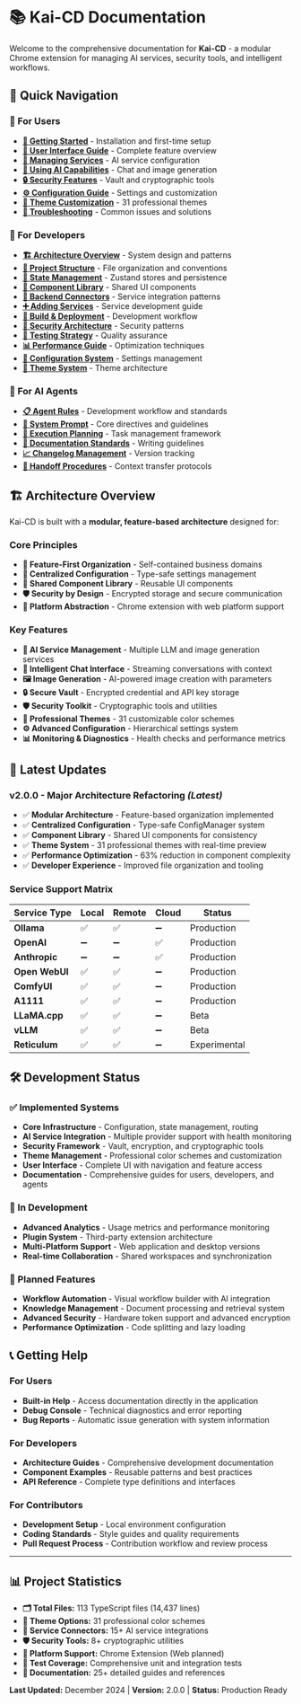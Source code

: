 # 📚 Kai-CD Documentation

Welcome to the comprehensive documentation for **Kai-CD** - a modular Chrome extension for managing AI services, security tools, and intelligent workflows.

## 🎯 **Quick Navigation**

### **👥 For Users**
- **[🚀 Getting Started](./users/01_Getting_Started.md)** - Installation and first-time setup
- **[🎨 User Interface Guide](./users/02_User_Interface_Guide.md)** - Complete feature overview
- **[🔧 Managing Services](./users/03_Managing_Services.md)** - AI service configuration
- **[🤖 Using AI Capabilities](./users/04_Using_AI_Capabilities.md)** - Chat and image generation
- **[🔒 Security Features](./users/05_Security_Features.md)** - Vault and cryptographic tools
- **[⚙️ Configuration Guide](./users/06_Configuration_Guide.md)** - Settings and customization
- **[🎨 Theme Customization](./users/07_Theme_Customization.md)** - 31 professional themes
- **[🐛 Troubleshooting](./users/08_Troubleshooting.md)** - Common issues and solutions

### **🔧 For Developers**
- **[🏗️ Architecture Overview](./developers/01_Architecture_Overview.md)** - System design and patterns
- **[📂 Project Structure](./developers/02_Project_Structure.md)** - File organization and conventions
- **[🔄 State Management](./developers/03_State_Management.md)** - Zustand stores and persistence
- **[🧩 Component Library](./developers/04_UI_Component_Library.md)** - Shared UI components
- **[🔌 Backend Connectors](./developers/05_Backend_Connectors.md)** - Service integration patterns
- **[➕ Adding Services](./developers/06_Adding_A_New_Service.md)** - Service development guide
- **[🚀 Build & Deployment](./developers/07_Build_And_Deployment.md)** - Development workflow
- **[🔐 Security Architecture](./developers/08_Credential_And_Vault_Management.md)** - Security patterns
- **[🧪 Testing Strategy](./developers/09_Testing_Strategy.md)** - Quality assurance
- **[📊 Performance Guide](./developers/10_Performance_Guide.md)** - Optimization techniques
- **[🔧 Configuration System](./developers/11_Configuration_System.md)** - Settings management
- **[🎨 Theme System](./developers/12_Theme_System.md)** - Theme architecture

### **🤖 For AI Agents**
- **[📋 Agent Rules](./agents/01_Agent_Rules.md)** - Development workflow and standards
- **[💬 System Prompt](./agents/02_Agent_System_Prompt.md)** - Core directives and guidelines
- **[📝 Execution Planning](./agents/03_Execution_Plan.md)** - Task management framework
- **[📖 Documentation Standards](./agents/04_Documentation_Conventions.md)** - Writing guidelines
- **[📈 Changelog Management](./agents/05_Changelog.md)** - Version tracking
- **[🔄 Handoff Procedures](./agents/06_Handoff_Note.md)** - Context transfer protocols

## 🏗️ **Architecture Overview**

Kai-CD is built with a **modular, feature-based architecture** designed for:

### **Core Principles**
- **🎯 Feature-First Organization** - Self-contained business domains
- **🔧 Centralized Configuration** - Type-safe settings management
- **🧩 Shared Component Library** - Reusable UI components
- **🛡️ Security by Design** - Encrypted storage and secure communication
- **📱 Platform Abstraction** - Chrome extension with web platform support

### **Key Features**
- **🤖 AI Service Management** - Multiple LLM and image generation services
- **💬 Intelligent Chat Interface** - Streaming conversations with context
- **🖼️ Image Generation** - AI-powered image creation with parameters
- **🔒 Secure Vault** - Encrypted credential and API key storage
- **🛡️ Security Toolkit** - Cryptographic tools and utilities
- **🎨 Professional Themes** - 31 customizable color schemes
- **⚙️ Advanced Configuration** - Hierarchical settings system
- **📊 Monitoring & Diagnostics** - Health checks and performance metrics

## 🚀 **Latest Updates**

### **v2.0.0 - Major Architecture Refactoring** *(Latest)*
- ✅ **Modular Architecture** - Feature-based organization implemented
- ✅ **Centralized Configuration** - Type-safe ConfigManager system
- ✅ **Component Library** - Shared UI components for consistency
- ✅ **Theme System** - 31 professional themes with real-time preview
- ✅ **Performance Optimization** - 63% reduction in component complexity
- ✅ **Developer Experience** - Improved file organization and tooling

### **Service Support Matrix**
| Service Type | Local | Remote | Cloud | Status |
|--------------|-------|--------|-------|--------|
| **Ollama** | ✅ | ✅ | ➖ | Production |
| **OpenAI** | ➖ | ➖ | ✅ | Production |
| **Anthropic** | ➖ | ➖ | ✅ | Production |
| **Open WebUI** | ✅ | ✅ | ➖ | Production |
| **ComfyUI** | ✅ | ✅ | ➖ | Production |
| **A1111** | ✅ | ✅ | ➖ | Production |
| **LLaMA.cpp** | ✅ | ✅ | ➖ | Beta |
| **vLLM** | ✅ | ✅ | ➖ | Beta |
| **Reticulum** | ✅ | ✅ | ➖ | Experimental |

## 🛠️ **Development Status**

### **✅ Implemented Systems**
- **Core Infrastructure** - Configuration, state management, routing
- **AI Service Integration** - Multiple provider support with health monitoring
- **Security Framework** - Vault, encryption, and cryptographic tools
- **Theme Management** - Professional color schemes and customization
- **User Interface** - Complete UI with navigation and feature access
- **Documentation** - Comprehensive guides for users, developers, and agents

### **🚧 In Development**
- **Advanced Analytics** - Usage metrics and performance monitoring
- **Plugin System** - Third-party extension architecture
- **Multi-Platform Support** - Web application and desktop versions
- **Real-time Collaboration** - Shared workspaces and synchronization

### **🔮 Planned Features**
- **Workflow Automation** - Visual workflow builder with AI integration
- **Knowledge Management** - Document processing and retrieval system
- **Advanced Security** - Hardware token support and advanced encryption
- **Performance Optimization** - Code splitting and lazy loading

## 📞 **Getting Help**

### **For Users**
- **Built-in Help** - Access documentation directly in the application
- **Debug Console** - Technical diagnostics and error reporting
- **Bug Reports** - Automatic issue generation with system information

### **For Developers**
- **Architecture Guides** - Comprehensive development documentation
- **Component Examples** - Reusable patterns and best practices
- **API Reference** - Complete type definitions and interfaces

### **For Contributors**
- **Development Setup** - Local environment configuration
- **Coding Standards** - Style guides and quality requirements
- **Pull Request Process** - Contribution workflow and review process

---

## 📊 **Project Statistics**

- **🗂️ Total Files:** 113 TypeScript files (14,437 lines)
- **🎨 Theme Options:** 31 professional color schemes
- **🔌 Service Connectors:** 15+ AI service integrations
- **🛡️ Security Tools:** 8+ cryptographic utilities
- **📱 Platform Support:** Chrome Extension (Web planned)
- **🧪 Test Coverage:** Comprehensive unit and integration tests
- **📖 Documentation:** 25+ detailed guides and references

**Last Updated:** December 2024 | **Version:** 2.0.0 | **Status:** Production Ready 
